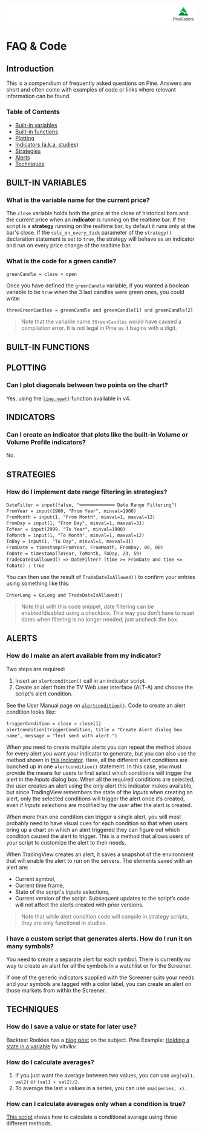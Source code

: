 ![logo](../../images/pinelong.png "Pine")

# FAQ & Code

## Introduction

This is a compendium of frequently asked questions on Pine. Answers are short and often come with examples of code or links where relevant information can be found.

### Table of Contents

- [Built-in variables](#built-in-variables)
- [Built-in functions](#built-in-functions)
- [Plotting](#plotting)
- [Indicators (a.k.a. studies)](#indicators)
- [Strategies](#strategies)
- [Alerts](#alerts)
- [Techniques](#techniques)


## BUILT-IN VARIABLES



### What is the variable name for the current price? 
The `close` variable holds both the price at the close of historical bars and the current price when an **indicator** is running on the realtime bar. If the script is a **strategy** running on the realtime bar, by default it runs only at the bar's close. If the `calc_on_every_tick` parameter of the `strategy()` declaration statement is set to `true`, the strategy will behave as an indicator and run on every price change of the realtime bar.

### What is the code for a green candle?
```
greenCandle = close > open
```
Once you have defined the `greenCandle` variable, if you wanted a boolean variable to be `true` when the 3 last candles were green ones, you could write:
```
threeGreenCandles = greenCandle and greenCandle[1] and greenCandle[2]
```
> Note that the variable name `3GreenCandles` would have caused a compilation error. It is not legal in Pine as it begins with a digit.



## BUILT-IN FUNCTIONS



## PLOTTING



### Can I plot diagonals between two points on the chart?
Yes, using the [`line.new()`](https://www.tradingview.com/pine-script-reference/v4/#fun_line{dot}new) function available in v4.



## INDICATORS



### Can I create an indicator that plots like the built-in Volume or Volume Profile indicators?
No.



## STRATEGIES



### How do I implement date range filtering in strategies?
```
DateFilter = input(false, "═════════════ Date Range Filtering")
FromYear = input(1900, "From Year", minval=1900)
FromMonth = input(1, "From Month", minval=1, maxval=12)
FromDay = input(1, "From Day", minval=1, maxval=31)
ToYear = input(2999, "To Year", minval=1900)
ToMonth = input(1, "To Month", minval=1, maxval=12)
ToDay = input(1, "To Day", minval=1, maxval=31)
FromDate = timestamp(FromYear, FromMonth, FromDay, 00, 00)
ToDate = timestamp(ToYear, ToMonth, ToDay, 23, 59)
TradeDateIsAllowed() => DateFilter? (time >= FromDate and time <= ToDate) : true
```
You can then use the result of `TradeDateIsAllowed()` to confirm your entries using something like this:
```
EnterLong = GoLong and TradeDateIsAllowed()
```
> Note that with this code snippet, date filtering can be enabled/disabled using a checkbox. This way you don't have to reset dates when filtering is no longer needed; just uncheck the box.



## ALERTS



### How do I make an alert available from my indicator?
Two steps are required:
1. Insert an `alertcondition()` call in an indicator script.
2. Create an alert from the TV Web user interface (ALT-A) and choose the script's alert condition.

See the User Manual page on [`alertcondition()`](https://www.tradingview.com/pine-script-docs/en/v4/annotations/Alert_conditions.html). Code to create an alert condition looks like:
```
triggerCondition = close > close[1]
alertcondition(triggerCondition, title = "Create Alert dialog box name", message = "Text sent with alert.")
```
When you need to create multiple alerts you can repeat the method above for every alert you want your indicator to generate, but you can also use the method shown in [this indicator](https://www.tradingview.com/script/8AUuFonD-5-MAs-w-alerts-LucF/). Here, all the different alert conditions are bunched up in one `alertcondition()` statement. In this case, you must provide the means for users to first select which conditions will trigger the alert in the *Inputs* dialog box. When all the required conditions are selected, the user creates an alert using the only alert this indicator makes available, but since TradingView remembers the state of the *Inputs* when creating an alert, only the selected conditions will trigger the alert once it’s created, even if *Inputs* selections are modified by the user after the alert is created.

When more than one condition can trigger a single alert, you will most probably need to have visual cues for each condition so that when users bring up a chart on which an alert triggered they can figure out which condition caused the alert to trigger. This is a method that allows users of your script to customize the alert to their needs.

When TradingView creates an alert, it saves a snapshot of the environment that will enable the alert to run on the servers. The elements saved with an alert are:
- Current symbol,
- Current time frame,
- State of the script's *Inputs* selections,
- Current version of the script. Subsequent updates to the script’s code will not affect the alerts created with prior versions.

> Note that while alert condition code will compile in strategy scripts, they are only functional in studies.

### I have a custom script that generates alerts. How do I run it on many symbols?
You need to create a separate alert for each symbol. There is currently no way to create an alert for all the symbols in a watchlist or for the Screener.

If one of the generic indicators supplied with the Screener suits your needs and your symbols are tagged with a color label, you can create an alert on those markets from within the Screener.



## TECHNIQUES



### How do I save a value or state for later use?
Backtest Rookies has a [blog post](https://backtest-rookies.com/2018/11/23/tradingview-save-a-variable-store-a-value-for-later/) on the subject.
Pine Example: [Holding a state in a variable](https://www.tradingview.com/script/llcoIPKG-Pine-Example-Holding-a-state-in-a-variable/) by vitvlkv.

### How do I calculate averages?
1. If you just want the average between two values, you can use `avg(val1, val2)` or `(val1 + val2)/2`.
1. To average the last x values in a series, you can use `sma(series, x)`.

### How can I calculate averages only when a condition is true?
[This script](https://www.tradingview.com/script/isSfahiX-Averages-PineCoders-FAQ/) shows how to calculate a conditional average using three different methods.

